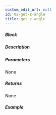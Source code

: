 ```yaml
---
custom_edit_url: null
id: 02-get-z-angle
title: get z angle
---
```


##### Block

<!-- image -->

##### Description

<!-- description -->

##### Parameters

None <!-- image -->

##### Returns

None

##### Example

<!-- image -->
